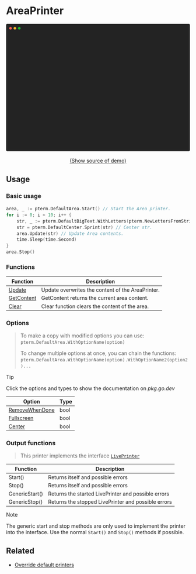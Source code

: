 # AreaPrinter

![AreaPrinter Example](https://raw.githubusercontent.com/pterm/pterm/master/_examples/area/animation.svg)

<p align="center"><a href="https://github.com/gozelle/pterm/blob/master/_examples/area/main.go" target="_blank">(Show source of demo)</a></p>


## Usage

### Basic usage

```go
area, _ := pterm.DefaultArea.Start() // Start the Area printer.
for i := 0; i < 10; i++ {
    str, _ := pterm.DefaultBigText.WithLetters(pterm.NewLettersFromString(time.Now().Format("15:04:05"))).Srender() // Save current time in str.
    str = pterm.DefaultCenter.Sprint(str) // Center str.
    area.Update(str) // Update Area contents.
    time.Sleep(time.Second)
}
area.Stop()
```
### Functions

|Function|Description|
|--------|-----------|
|[Update](https://pkg.go.dev/github.com/gozelle/pterm#AreaPrinter.Update)|Update overwrites the content of the AreaPrinter.|
|[GetContent](https://pkg.go.dev/github.com/gozelle/pterm#AreaPrinter.GetContent)|GetContent returns the current area content.|
|[Clear](https://pkg.go.dev/github.com/gozelle/pterm#AreaPrinter.Clear)|Clear function clears the content of the area.|

### Options

> To make a copy with modified options you can use:
> `pterm.DefaultArea.WithOptionName(option)`
>
> To change multiple options at once, you can chain the functions:
> `pterm.DefaultArea.WithOptionName(option).WithOptionName2(option2)...`

> [!TIP]
> Click the options and types to show the documentation on _pkg.go.dev_

|Option|Type|
|------|----|
|[RemoveWhenDone](https://pkg.go.dev/github.com/gozelle/pterm#AreaPrinter.RemoveWhenDone)|bool|
|[Fullscreen](https://pkg.go.dev/github.com/gozelle/pterm#AreaPrinter.Fullscreen)|bool|
|[Center](https://pkg.go.dev/github.com/gozelle/pterm#AreaPrinter.Center)|bool|

### Output functions
> This printer implements the interface [`LivePrinter`](https://github.com/gozelle/pterm/blob/master/interface_live_printer.go)

|Function|Description|
|------|---------|
|Start()|Returns itself and possible errors|
|Stop()|Returns itself and possible errors|
|GenericStart()|Returns the started LivePrinter and possible errors|
|GenericStop()|Returns the stopped LivePrinter and possible errors|

> [!NOTE]
> The generic start and stop methods are only used to implement the printer into the interface.
> Use the normal `Start()` and `Stop()` methods if possible.

## Related
- [Override default printers](../customizing/override-default-printer.md)

